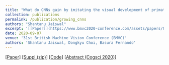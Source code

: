 ```yaml
---
title: "What do CNNs gain by imitating the visual development of primate infants?"
collection: publications
permalink: /publication/growing_cnns
authors: "Shantanu Jaiswal"
excerpt: '[[Paper]](https://www.bmvc2020-conference.com/assets/papers/0196.pdf) [[Suppl.(zip)]](https://www.bmvc2020-conference.com/assets/supp/0196_supp.zip) [[Code]](https://github.com/shantanuj/Imitating-primate-infant-visual-development-CNNs) [[Abstract (Cogsci 2020)]](https://www.cognitivesciencesociety.org/cogsci20/papers/0860/0860.pdf)'
date: 2020-09-07
venue: '31st British Machine Vision Conference (BMVC)'
authors: 'Shantanu Jaiswal, Dongkyu Choi, Basura Fernando'
---
```

[[Paper]](https://www.bmvc2020-conference.com/assets/papers/0196.pdf) [[Suppl.(zip)]](https://www.bmvc2020-conference.com/assets/supp/0196_supp.zip) [[Code]](https://github.com/shantanuj/Imitating-primate-infant-visual-development-CNNs) [[Abstract (Cogsci 2020)]](https://www.cognitivesciencesociety.org/cogsci20/papers/0860/0860.pdf)
